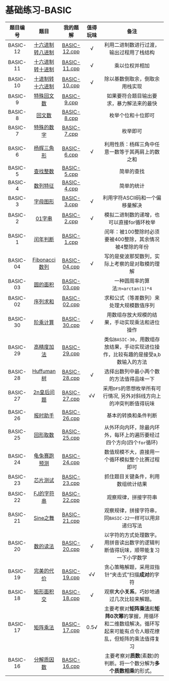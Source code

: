 # 基础练习-BASIC

| 题目编号 | 题目 | 我的题解 | 值得玩味 |备注|
|:---:|:---:|:---:|:---:|:---:|
|BASIC-12|[十六进制转八进制](http://lx.lanqiao.cn/problem.page?gpid=T51)|[BASIC-12.cpp](./BASIC-12.cpp)|√|利用二进制数进行过渡，输出过程用了栈结构|
|BASIC-11|[十六进制转十进制](http://lx.lanqiao.cn/problem.page?gpid=T50)|[BASIC-11.cpp](./BASIC-11.cpp)|√|乘以位权并相加|
|BASIC-10|[十进制转十六进制](http://lx.lanqiao.cn/problem.page?gpid=T49)|[BASIC-10.cpp](./BASIC-10.cpp)|√|除以基数倒取余，倒取余用栈实现|
|BASIC-9|[特殊回文数](http://lx.lanqiao.cn/problem.page?gpid=T48)|[BASIC-9.cpp](./BASIC-9.cpp)| |如果要符合题目输出要求，暴力解法来的最快|
|BASIC-8|[回文数](http://lx.lanqiao.cn/problem.page?gpid=T47)|[BASIC-8.cpp](./BASIC-8.cpp)| |枚举个位和十位即可|
|BASIC-7|[特殊的数字](http://lx.lanqiao.cn/problem.page?gpid=T46)|[BASIC-7.cpp](./BASIC-7.cpp)| |枚举即可|
|BASIC-6|[杨辉三角形](http://lx.lanqiao.cn/problem.page?gpid=T10)|[BASIC-6.cpp](./BASIC-6.cpp)|√|利用性质：杨辉三角中任意一数等于其两肩上的数之和|
|BASIC-5|[查找整数](http://lx.lanqiao.cn/problem.page?gpid=T9)|[BASIC-5.cpp](./BASIC-5.cpp)| |简单的查找|
|BASIC-4|[数列特征](http://lx.lanqiao.cn/problem.page?gpid=T8)|[BASIC-4.cpp](./BASIC-4.cpp)| |简单的统计|
|BASIC-3|[字母图形](http://lx.lanqiao.cn/problem.page?gpid=T7)|[BASIC-3.cpp](./BASIC-3.cpp)|√|利用字符ASCII码和一个偏移量解决|
|BASIC-2|[01字串](http://lx.lanqiao.cn/problem.page?gpid=T6)|[BASIC-2.cpp](./BASIC-2.cpp)|√|模拟二进制数的递增，也可以直接for循环枚举|
|BASIC-1|[闰年判断](http://lx.lanqiao.cn/problem.page?gpid=T5)|[BASIC-1.cpp](./BASIC-1.cpp)| |闰年：被100整除时必须要被400整除，其余情况被4整除的年份|
|BASIC-04|[Fibonacci数列](http://lx.lanqiao.cn/problem.page?gpid=T4)|[BASIC-04.cpp](./BASIC-04.cpp)| √ |写的是斐波那契数列，实际上考察的是对取模的理解|
|BASIC-03|[圆的面积](http://lx.lanqiao.cn/problem.page?gpid=T3)|[BASIC-03.cpp](./BASIC-03.cpp)|  |一种圆周率的算法:`π≈arctan(1)*4`|  
|BASIC-02|[序列求和](http://lx.lanqiao.cn/problem.page?gpid=T2)|[BASIC-02.cpp](./BASIC-02.cpp)|  |求和公式（等差数列）来处理大规模数值序列|  
|BASIC-30|[阶乘计算](https://www.dotcpp.com/oj/problem1474.html)|[BASIC-30.cpp](./BASIC-30.cpp)|√|用数组存放大规模的结果，手动实现乘法和进位操作|
|BASIC-29|[高精度加法](https://www.dotcpp.com/oj/problem1475.html)|[BASIC-29.cpp](./BASIC-29.cpp)| |类似`BASIC-30`，用数组存放结果，手动实现进位操作，比较有趣的是接受a,b数输入的方法|
|BASIC-28|[Huffuman树](https://www.dotcpp.com/oj/problem1462.html)|[BASIC-28.cpp](./BASIC-28.cpp)|√|选择出数列中最小两个数的方法值得品味一下|
|BASIC-27|[2n皇后问题](https://www.dotcpp.com/oj/problem1460.html)|[BASIC-27.cpp](./BASIC-27.cpp)|√√|采用`DFS`的思想枚举所有可行情况, 另外对斜线方向上的冲突判断值得玩味 |
|BASIC-26|[报时助手](https://www.dotcpp.com/oj/problem1468.html)|[BASIC-26.cpp](./BASIC-26.cpp)| | 基本的转换和条件判断 |  
|BASIC-25|[回形取数](https://www.dotcpp.com/oj/problem1465.html)|[BASIC-25.cpp](./BASIC-25.cpp)| | 从外环向内环，除最内环外，每环上的遍历要经过四个方向(四个`for`循环) |  
|BASIC-24|[龟兔赛跑预测](https://www.dotcpp.com/oj/problem1476.html)|[BASIC-24.cpp](./BASIC-24.cpp)| | 数值规模不大，直接用一个循环模拟整个比赛过程即可 |  
|BASIC-23|[芯片测试](https://www.dotcpp.com/oj/problem1473.html)|[BASIC-23.cpp](./BASIC-23.cpp)| | 抓住题目关键条件，利用数组统计结果 |   
|BASIC-22|[FJ的字符串](https://www.dotcpp.com/oj/problem1461.html)|[BASIC-22.cpp](./BASIC-22.cpp)| | 观察规律，拼接字符串 |  
|BASIC-21|[Sine之舞](https://www.dotcpp.com/oj/problem1463.html)|[BASIC-21.cpp](./BASIC-21.cpp)| | 观察规律，拼接字符串，同`BASIC-22`一样可以用非递归写法 |  
|BASIC-20|[数的读法](https://www.dotcpp.com/oj/problem1469.html)|[BASIC-20.cpp](./BASIC-20.cpp)| √ | 以字符的方式处理数字。用拼音读出数字的逻辑判断值得玩味，顺带能复习一下小学数学 |  
|BASIC-19|[完美的代价](https://www.dotcpp.com/oj/problem1467.html)|[BASIC-19.cpp](./BASIC-19.cpp)| √√ | 贪心策略解题，采用双指针“夹击式”扫描**成对**的字符 |  
|BASIC-18|[矩形面积交](https://www.dotcpp.com/oj/problem1471.html)|[BASIC-18.cpp](./BASIC-18.cpp)| √ | 观察**大小关系**，巧妙地通过几次比较来解题。 |  
|BASIC-17|[矩阵乘法](https://www.dotcpp.com/oj/problem1472.html)|[BASIC-17.cpp](./BASIC-17.cpp)| 0.5√ | 主要考察对**矩阵乘法**和**矩阵0次幂**的掌握，用循环和二维数组解决。循环写起来可能有点令人眼花缭乱，但矩阵的乘法值得复习 |  
|BASIC-16|[分解质因数](https://www.dotcpp.com/oj/problem1464.html)|[BASIC-16.cpp](./BASIC-16.cpp)|   | 主要考察对**质数**(素数)的判断。将一个数分解为**多个质数相乘**的形式。 |  


